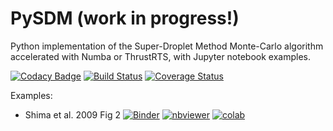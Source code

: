 # PySDM (work in progress!)
Python implementation of the Super-Droplet Method Monte-Carlo algorithm accelerated with Numba or ThrustRTS, with Jupyter notebook examples.

[![Codacy Badge](https://api.codacy.com/project/badge/Grade/3b03af843d834f7eb142310d775adf98)](https://app.codacy.com/app/atmos-cloud-sim-uj/PySDM?utm_source=github.com&utm_medium=referral&utm_content=atmos-cloud-sim-uj/PySDM&utm_campaign=Badge_Grade_Dashboard)
[![Build Status](https://travis-ci.org/atmos-cloud-sim-uj/PySDM.svg?branch=master)](https://travis-ci.org/atmos-cloud-sim-uj/PySDM)
[![Coverage Status](https://img.shields.io/codecov/c/github/atmos-cloud-sim-uj/PySDM/master.svg)](https://codecov.io/github/atmos-cloud-sim-uj/PySDM?branch=master)

Examples:
- Shima et al. 2009 Fig 2 
  [![Binder](https://mybinder.org/badge_logo.svg)](https://mybinder.org/v2/gh/atmos-cloud-sim-uj/PySDM.git/master?filepath=examples%2FShima_et_al_2009_Fig_2.ipynb)
  [![nbviewer](https://camo.githubusercontent.com/bfeb5472ee3df9b7c63ea3b260dc0c679be90b97/68747470733a2f2f696d672e736869656c64732e696f2f62616467652f72656e6465722d6e627669657765722d6f72616e67652e7376673f636f6c6f72423d66333736323626636f6c6f72413d346434643464)](https://nbviewer.jupyter.org/github/atmos-cloud-sim-uj/PySDM/blob/master/examples/Shima_et_al_2009_Fig_2.ipynb)
  [![colab](https://camo.githubusercontent.com/9fce800b43501a0091079747a272e7f949f2eac9/68747470733a2f2f62616467656e2e6e65742f62616467652f4c61756e63682f6f6e253230476f6f676c65253230436f6c61622f626c75653f69636f6e3d7465726d696e616c)](https://colab.research.google.com/github/atmos-cloud-sim-uj/PySDM/blob/master/examples/Shima_et_al_2009_Fig_2.ipynb)

